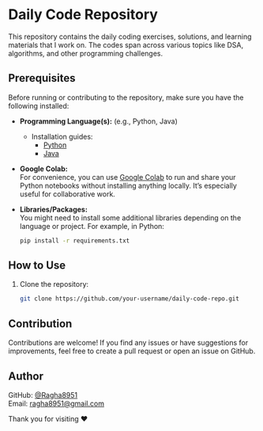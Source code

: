 # Daily Code Repository

This repository contains the daily coding exercises, solutions, and learning materials that I work on. The codes span across various topics like DSA, algorithms, and other programming challenges.

## Prerequisites

Before running or contributing to the repository, make sure you have the following installed:

- **Programming Language(s):** (e.g., Python, Java)
  - Installation guides:
    - [Python](https://www.python.org/downloads/)
    - [Java](https://www.oracle.com/java/technologies/javase-jdk11-downloads.html)

- **Google Colab:**  
  For convenience, you can use [Google Colab](https://colab.research.google.com/) to run and share your Python notebooks without installing anything locally. It’s especially useful for collaborative work.

- **Libraries/Packages:**  
  You might need to install some additional libraries depending on the language or project. For example, in Python:
    ```bash
    pip install -r requirements.txt
    ```

## How to Use

1. Clone the repository:
   ```bash
   git clone https://github.com/your-username/daily-code-repo.git
## Contribution

Contributions are welcome! If you find any issues or have suggestions for improvements, feel free to create a pull request or open an issue on GitHub.

## Author


GitHub: [@Ragha8951](https://github.com/Ragha8951)\
Email: [ragha8951@gmail.com](mailto\:ragha8951@gmail.com)

Thank you for visiting ❤️

